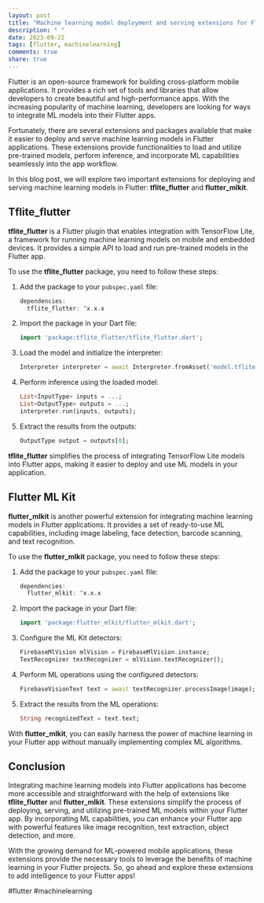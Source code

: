 ```yaml
---
layout: post
title: "Machine learning model deployment and serving extensions for Flutter"
description: " "
date: 2023-09-22
tags: [flutter, machinelearning]
comments: true
share: true
---
```


Flutter is an open-source framework for building cross-platform mobile applications. It provides a rich set of tools and libraries that allow developers to create beautiful and high-performance apps. With the increasing popularity of machine learning, developers are looking for ways to integrate ML models into their Flutter apps.

Fortunately, there are several extensions and packages available that make it easier to deploy and serve machine learning models in Flutter applications. These extensions provide functionalities to load and utilize pre-trained models, perform inference, and incorporate ML capabilities seamlessly into the app workflow.

In this blog post, we will explore two important extensions for deploying and serving machine learning models in Flutter: **tflite_flutter** and **flutter_mlkit**.

## Tflite_flutter

**tflite_flutter** is a Flutter plugin that enables integration with TensorFlow Lite, a framework for running machine learning models on mobile and embedded devices. It provides a simple API to load and run pre-trained models in the Flutter app.

To use the **tflite_flutter** package, you need to follow these steps:

1. Add the package to your `pubspec.yaml` file:

   ```dart
   dependencies:
     tflite_flutter: ^x.x.x
   ```

2. Import the package in your Dart file:

   ```dart
   import 'package:tflite_flutter/tflite_flutter.dart';
   ```

3. Load the model and initialize the interpreter:

   ```dart
   Interpreter interpreter = await Interpreter.fromAsset('model.tflite');
   ```

4. Perform inference using the loaded model:

   ```dart
   List<InputType> inputs = ...;
   List<OutputType> outputs = ...;
   interpreter.run(inputs, outputs);
   ```

5. Extract the results from the outputs:

   ```dart
   OutputType output = outputs[0];
   ```

**tflite_flutter** simplifies the process of integrating TensorFlow Lite models into Flutter apps, making it easier to deploy and use ML models in your application.

## Flutter ML Kit

**flutter_mlkit** is another powerful extension for integrating machine learning models in Flutter applications. It provides a set of ready-to-use ML capabilities, including image labeling, face detection, barcode scanning, and text recognition.

To use the **flutter_mlkit** package, you need to follow these steps:

1. Add the package to your `pubspec.yaml` file:

   ```dart
   dependencies:
     flutter_mlkit: ^x.x.x
   ```

2. Import the package in your Dart file:

   ```dart
   import 'package:flutter_mlkit/flutter_mlkit.dart';
   ```

3. Configure the ML Kit detectors:

   ```dart
   FirebaseMlVision mlVision = FirebaseMlVision.instance;
   TextRecognizer textRecognizer = mlVision.textRecognizer();
   ```

4. Perform ML operations using the configured detectors:

   ```dart
   FirebaseVisionText text = await textRecognizer.processImage(image);
   ```

5. Extract the results from the ML operations:

   ```dart
   String recognizedText = text.text;
   ```

With **flutter_mlkit**, you can easily harness the power of machine learning in your Flutter app without manually implementing complex ML algorithms.

## Conclusion

Integrating machine learning models into Flutter applications has become more accessible and straightforward with the help of extensions like **tflite_flutter** and **flutter_mlkit**. These extensions simplify the process of deploying, serving, and utilizing pre-trained ML models within your Flutter app. By incorporating ML capabilities, you can enhance your Flutter app with powerful features like image recognition, text extraction, object detection, and more.

With the growing demand for ML-powered mobile applications, these extensions provide the necessary tools to leverage the benefits of machine learning in your Flutter projects. So, go ahead and explore these extensions to add intelligence to your Flutter apps!

#flutter #machinelearning